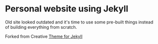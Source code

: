 # Personal website using Jekyll

Old site looked outdated and it's time to use some pre-built things instead of building everything from scratch.

Forked from Creative [Theme for Jekyll](https://github.com/volny/creative-theme-jekyll)

